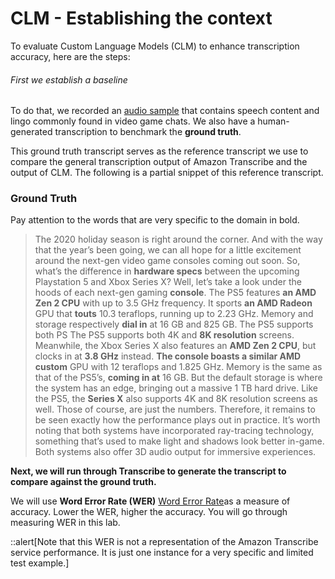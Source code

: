 
# CLM - Establishing the context

To evaluate Custom Language Models (CLM) to enhance transcription accuracy, here are the steps:
 
###### First we establish a baseline
 To do that, we recorded an [audio sample](https://aws-ml-blog.s3.amazonaws.com/artifacts/Building-Custom-Language-Models/clm-blog-16k-audio.m4a) that contains speech content and lingo commonly found in video game chats. We also have a human-generated transcription to benchmark the **ground truth**. 
 
 This ground truth transcript serves as the reference transcript we use to compare the general transcription output of Amazon Transcribe and the output of CLM. The following is a partial snippet of this reference transcript.

### Ground Truth

Pay attention to the words that are very specific to the domain in bold.

> The 2020 holiday season is right around the corner. And with the way that the year’s been going, we can all hope for a little excitement around the next-gen video game consoles coming out soon. So, what’s the difference in **hardware specs** between the upcoming Playstation 5 and Xbox Series X? Well, let’s take a look under the hoods of each next-gen gaming **console**. The PS5 features **an AMD Zen 2 CPU** with up to 3.5 GHz frequency. It sports **an AMD Radeon** GPU that **touts** 10.3 teraflops, running up to 2.23 GHz. Memory and storage respectively **dial in** at 16 GB and 825 GB. The PS5 supports both PS The PS5 supports both 4K and **8K resolution** screens. Meanwhile, the Xbox Series X also features an **AMD Zen 2 CPU**, but clocks in at **3.8 GHz** instead. **The console boasts a similar AMD custom** GPU with 12 teraflops and 1.825 GHz. Memory is the same as that of the PS5’s, **coming in at** 16 GB. But the default storage is where the system has an edge, bringing out a massive 1 TB hard drive. Like the PS5, the **Series X** also supports 4K and 8K resolution screens as well. Those of course, are just the numbers. Therefore, it remains to be seen exactly how the performance plays out in practice. It’s worth noting that both systems have incorporated ray-tracing technology, something that’s used to make light and shadows look better in-game. Both systems also offer 3D audio output for immersive experiences.

**Next, we will run through Transcribe to generate the transcript to compare against the ground truth.**

We will use **Word Error Rate (WER)** [Word Error Rate](https://en.wikipedia.org/wiki/Word_error_rate)as a measure of accuracy. Lower the WER, higher the accuracy. You will go through measuring WER in this lab.

::alert[Note that this WER is not a representation of the Amazon Transcribe service performance. It is just one instance for a very specific and limited test example.]



